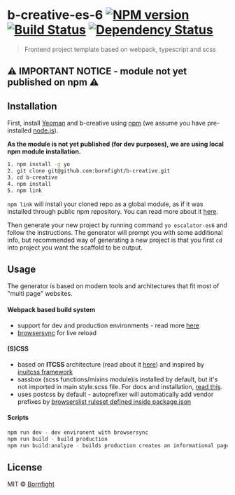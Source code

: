 # b-creative-es-6 [![NPM version][npm-image]][npm-url] [![Build Status][travis-image]][travis-url] [![Dependency Status][daviddm-image]][daviddm-url]
> Frontend project template based on webpack, typescript and scss

## ⚠ IMPORTANT NOTICE - module not yet published on npm ⚠

## Installation

First, install [Yeoman](http://yeoman.io) and b-creative using [npm](https://www.npmjs.com/) (we assume you have pre-installed [node.js](https://nodejs.org/)).

**As the module is not yet published (for dev purposes), we are using local npm module installation.**

```bash
1. npm install -g yo
2. git clone git@github.com:bornfight/b-creative.git
3. cd b-creative 
4. npm install
5. npm link
```

`npm link` will install your cloned repo as a global module, as if it was installed through public npm repository. 
You can read more about it [here](https://yeoman.io/authoring/).

Then generate your new project by running command `yo escalator-es6` and follow the instructions. 
The generator will prompt you with some additional info, but recommended way of generating a new project is that you first `cd` into project you want the scaffold to be output. 

## Usage

The generator is based on modern tools and architectures that fit most of "multi page" websites. 

#### Webpack based build system 
 - support for dev and production environments - read more [here](https://atendesigngroup.com/blog/managing-dev-and-production-builds-webpack) 
 - [browsersync](https://browsersync.io/) for live reload
     
#### (S)CSS
- based on **ITCSS** architecture (read about it [here](https://www.xfive.co/blog/itcss-scalable-maintainable-css-architecture/)) and inspired by [inuitcss framework](https://github.com/inuitcss/inuitcss)
- sassbox (scss functions/mixins module)is installed by default, but it's not imported in main style.scss file. For docs and installation, [read this](https://github.com/degordian/sassbox).
- uses postcss by default - autoprefixer will automatically add vendor prefixes by [browserslist ruleset defined inside package.json](https://github.com/postcss/autoprefixer#browsers)

   
#### Scripts
```bash
npm run dev - dev environent with browsersync
npm run build - build production
npm run build:analyze - builds production creates an informational page about your js bundles
```

## License

MIT © [Bornfight](https://www.bornfight.com)

[npm-image]: https://badge.fury.io/js/b-creative.svg
[npm-url]: https://npmjs.org/package/b-creative
[travis-image]: https://travis-ci.org/bornfight/b-creative.svg?branch=master
[travis-url]: https://travis-ci.org/bornfight/b-creative
[daviddm-image]: https://david-dm.org/bornfight/b-creative.svg?theme=shields.io
[daviddm-url]: https://david-dm.org/bornfight/b-creative
